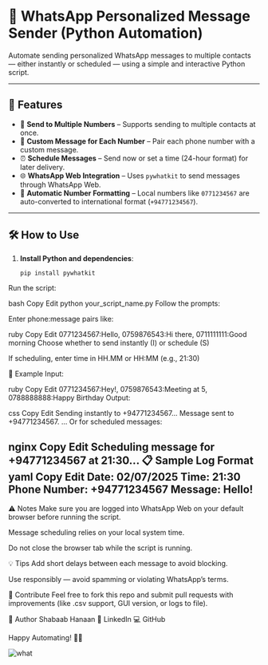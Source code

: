 # 📲 WhatsApp Personalized Message Sender (Python Automation)

Automate sending personalized WhatsApp messages to multiple contacts — either instantly or scheduled — using a simple and interactive Python script.

---

## 🚀 Features

- 🔄 **Send to Multiple Numbers** – Supports sending to multiple contacts at once.
- 💬 **Custom Message for Each Number** – Pair each phone number with a custom message.
- ⏰ **Schedule Messages** – Send now or set a time (24-hour format) for later delivery.
- 🌐 **WhatsApp Web Integration** – Uses `pywhatkit` to send messages through WhatsApp Web.
- 🔢 **Automatic Number Formatting** – Local numbers like `0771234567` are auto-converted to international format (`+94771234567`).

---

## 🛠️ How to Use

1. **Install Python and dependencies**:
   ```bash
   pip install pywhatkit
Run the script:

bash
Copy
Edit
python your_script_name.py
Follow the prompts:

Enter phone:message pairs like:

ruby
Copy
Edit
0771234567:Hello, 0759876543:Hi there, 0711111111:Good morning
Choose whether to send instantly (I) or schedule (S)

If scheduling, enter time in HH.MM or HH:MM (e.g., 21:30)

🧪 Example
Input:

ruby
Copy
Edit
0771234567:Hey!, 0759876543:Meeting at 5, 0788888888:Happy Birthday
Output:

css
Copy
Edit
Sending instantly to +94771234567...
Message sent to +94771234567.
...
Or for scheduled messages:

nginx
Copy
Edit
Scheduling message for +94771234567 at 21:30...
📋 Sample Log Format
yaml
Copy
Edit
Date: 02/07/2025
Time: 21:30
Phone Number: +94771234567
Message: Hello!
--------------------
⚠️ Notes
Make sure you are logged into WhatsApp Web on your default browser before running the script.

Message scheduling relies on your local system time.

Do not close the browser tab while the script is running.

💡 Tips
Add short delays between each message to avoid blocking.

Use responsibly — avoid spamming or violating WhatsApp’s terms.

🤝 Contribute
Feel free to fork this repo and submit pull requests with improvements (like .csv support, GUI version, or logs to file).

📌 Author
Shabaab Hanaan
🔗 LinkedIn
💻 GitHub

Happy Automating! 💬🚀

![what](https://github.com/user-attachments/assets/a9e8e3ca-3c51-4b65-bb76-06cf93f468a7)

